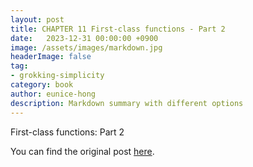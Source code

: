 ```yaml
---
layout: post
title: CHAPTER 11 First-class functions - Part 2
date:   2023-12-31 00:00:00 +0900
image: /assets/images/markdown.jpg
headerImage: false
tag:
- grokking-simplicity
category: book
author: eunice-hong
description: Markdown summary with different options
---
```


First-class functions: Part 2

You can find the original post [here](https://livebook.manning.com/book/grokking-simplicity/chapter-11/).
